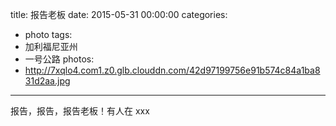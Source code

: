title: 报告老板
date: 2015-05-31 00:00:00
categories:
- photo
tags:
- 加利福尼亚州
- 一号公路
photos:
- http://7xqlo4.com1.z0.glb.clouddn.com/42d97199756e91b574c84a1ba831d2aa.jpg
---

报告，报告，报告老板！有人在 xxx